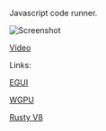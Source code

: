 Javascript code runner.


![Screenshot](https://github.com/dmitryvm1/JavascriptRunner/blob/master/screenshot.png?raw=true)


[Video](https://www.youtube.com/watch?v=4TUEZ7_jIqY)


Links:


[EGUI](https://github.com/emilk/egui)

[WGPU](https://github.com/gfx-rs/wgpu)

[Rusty V8](https://github.com/denoland/rusty_v8)